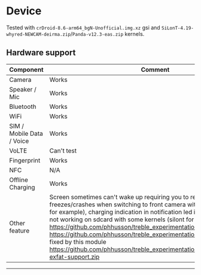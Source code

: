 # Device

Tested with `crDroid-8.6-arm64_bgN-Unofficial.img.xz` gsi and `SiLonT-4.19-whyred-NEWCAM-deirma.zip`/`Panda-v12.3-eas.zip` kernels.

## Hardware support

| Component                 |      Comment                                              |
|---------------------------|-----------------------------------------------------------|
| Camera                    | Works                                                     |
| Speaker / Mic             | Works                                                     |
| Bluetooth                 | Works                                                     |
| WiFi                      | Works                                                     |
| SIM / Mobile Data / Voice | Works                                                     |
| VoLTE                     | Can't test                                                |
| Fingerprint               | Works                                                     |
| NFC                       | N/A                                                       |
| Offline Charging          | Works                                            |
| Other feature             | Screen sometimes can't wake up requiring you to reboot, gcam freezes/crashes when switching to front camera with 4.19 kernels (silont for example), charging indication in notification led is not working, exfat is not working on sdcard with some kernels (silont for example) https://github.com/phhusson/treble_experimentations/issues/1197 https://github.com/phhusson/treble_experimentations/issues/761, can be fixed by this module https://github.com/phhusson/treble_experimentations/files/8948418/ntfs-exfat-support.zip                                                    |
---